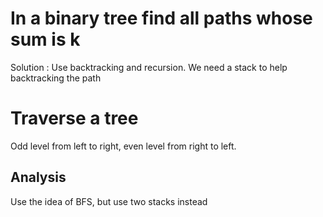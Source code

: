 In a binary tree find all paths whose sum is k
=================================================

Solution : Use backtracking and recursion. We need a stack to help backtracking
the path

Traverse a tree
================
Odd level from left to right, even level from right to left.

Analysis
--------
Use the idea of BFS, but use two stacks instead


